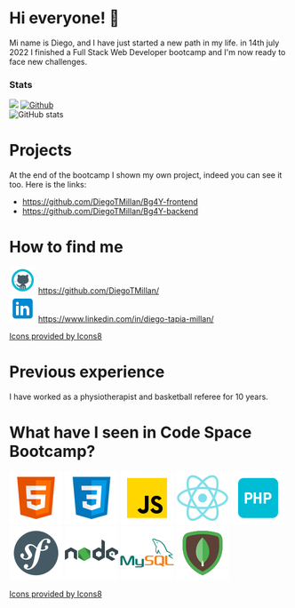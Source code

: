 # Hi everyone! 👋
Mi name is Diego, and I have just started a new path in my life.
in 14th july 2022 I finished a Full Stack Web Developer bootcamp and I'm now ready to face new challenges.

### Stats

![](https://visitor-badge.laobi.icu/badge?page_id=DiegoTMillan.DiegoTMillan)
[![Github](https://img.shields.io/github/followers/DiegoTMillan?label=Follow&style=social)](https://github.com/DiegoTMillan)\
![GitHub stats](https://github-readme-stats.vercel.app/api?username=DiegoTMillan&show_icons=true&theme=tokyonight)

# Projects

At the end of the bootcamp I shown my own project, indeed you can see it too. Here is the links:
 - https://github.com/DiegoTMillan/Bg4Y-frontend
 - https://github.com/DiegoTMillan/Bg4Y-backend
  
# How to find me

![image info](./img/icons8-github-48.png) https://github.com/DiegoTMillan/ \
![image info](./img/icons8-linkedin-48.png) https://www.linkedin.com/in/diego-tapia-millan/

[Icons provided by Icons8](https://icons8.com/)

# Previous experience

I have worked as a physiotherapist and basketball referee for 10 years.

# What have I seen in Code Space Bootcamp?
![image info](./img/icons8-html-5-96.png) ![image info](./img/icons8-css3-96.png) ![image info](./img/icons8-javascript-96.png) ![image info](./img/icons8-react-native-96.png) ![image info](./img/icons8-php-96.png) ![image info](./img/icons8-symfony-96.png) ![image info](./img/icons8-nodejs-96.png) ![image info](./img/icons8-mysql-logo-96.png) ![image info](./img/icons8-mongodb-96.png)

[Icons provided by Icons8](https://icons8.com/)




<!-- - 🔭 I’m currently working on ...
- 🌱 I’m currently learning ...
- 👯 I’m looking to collaborate on ...
- 🤔 I’m looking for help with ...
- 💬 Ask me about ...
- 📫 How to reach me: ...
- 😄 Pronouns: ...
- ⚡ Fun fact: ...
-->
